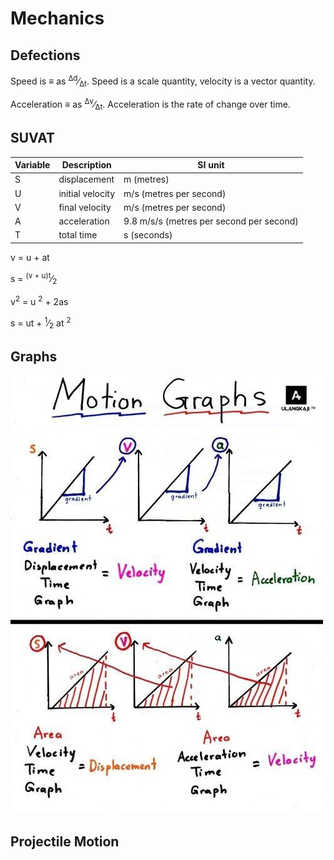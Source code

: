 # Mechanics 

## Defections 
Speed is ≡ as <sup>Δd</sup>&frasl;<sub>Δt</sub>. Speed is a scale quantity, velocity is a vector quantity.

Acceleration ≡ as <sup>Δv</sup>&frasl;<sub>Δt</sub>. Acceleration is the rate of change over time.

## SUVAT 
| Variable | Description | SI unit |
|-----|---|---|
S | displacement | m (metres) |
U |  initial velocity | m/s (metres per second)
V | final velocity | m/s (metres per second)
A | acceleration |9.8 m/s/s (metres per second per second)
T | total time | s (seconds)

v = u + at

s =  <sup>(v + u)t</sup>&frasl;<sub>2</sub>

v<sup>2</sup> = u <sup>2</sup> + 2as

s = ut + <sup>1</sup>&frasl;<sub>2</sub> at <sup>2</sup>

## Graphs
<img src="..//Assets/graphs.jpeg" width=500></img>

## Projectile Motion 
